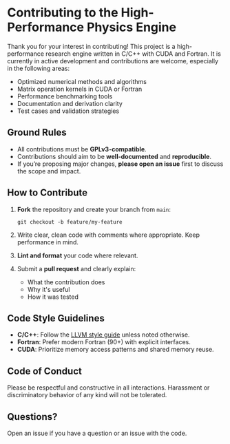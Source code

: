Contributing to the High-Performance Physics Engine
===================================================

Thank you for your interest in contributing! This project is a high-performance research engine written in C/C++ with CUDA and Fortran. It is currently in active development and contributions are welcome, especially in the following areas:

*   Optimized numerical methods and algorithms
*   Matrix operation kernels in CUDA or Fortran
*   Performance benchmarking tools
*   Documentation and derivation clarity
*   Test cases and validation strategies

Ground Rules
------------

*   All contributions must be **GPLv3-compatible**.
*   Contributions should aim to be **well-documented** and **reproducible**.
*   If you’re proposing major changes, **please open an issue** first to discuss the scope and impact.

How to Contribute
-----------------

1.  **Fork** the repository and create your branch from `main`:
    
        git checkout -b feature/my-feature

2.  Write clear, clean code with comments where appropriate. Keep performance in mind.
4.  **Lint and format** your code where relevant.
5.  Submit a **pull request** and clearly explain:
    *   What the contribution does
    *   Why it's useful
    *   How it was tested

Code Style Guidelines
---------------------

*   **C/C++**: Follow the [LLVM style guide](https://llvm.org/docs/CodingStandards.html) unless noted otherwise.
*   **Fortran**: Prefer modern Fortran (90+) with explicit interfaces.
*   **CUDA**: Prioritize memory access patterns and shared memory reuse.

Code of Conduct
---------------

Please be respectful and constructive in all interactions. Harassment or discriminatory behavior of any kind will not be tolerated.

Questions?
----------

Open an issue if you have a question or an issue with the code.
